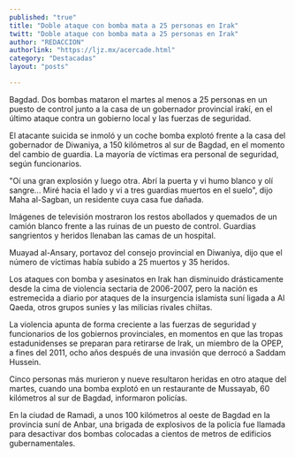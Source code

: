 ```yaml
---
published: "true"
title: "Doble ataque con bomba mata a 25 personas en Irak"
twitt: "Doble ataque con bomba mata a 25 personas en Irak"
author: "REDACCION"
authorlink: "https://ljz.mx/acercade.html"
category: "Destacadas"
layout: "posts"

---
```



  Bagdad. Dos bombas mataron el martes al menos a 25 personas en un puesto de control junto a la casa de un gobernador provincial irakí, en el último ataque contra un gobierno local y las fuerzas de seguridad.



  El atacante suicida se inmoló y un coche bomba explotó frente a la casa del gobernador de Diwaniya, a 150 kilómetros al sur de Bagdad, en el momento del cambio de guardia. La mayoría de víctimas era personal de seguridad, según funcionarios.



  "Oí una gran explosión y luego otra. Abrí la puerta y vi humo blanco y olí sangre... Miré hacia el lado y vi a tres guardias muertos en el suelo", dijo Maha al-Sagban, un residente cuya casa fue dañada.



  Imágenes de televisión mostraron los restos abollados y quemados de un camión blanco frente a las ruinas de un puesto de control. Guardias sangrientos y heridos llenaban las camas de un hospital.



  Muayad al-Ansary, portavoz del consejo provincial en Diwaniya, dijo que el número de víctimas había subido a 25 muertos y 35 heridos.



  Los ataques con bomba y asesinatos en Irak han disminuido drásticamente desde la cima de violencia sectaria de 2006-2007, pero la nación es estremecida a diario por ataques de la insurgencia islamista suní ligada a Al Qaeda, otros grupos suníes y las milicias rivales chiítas.



  La violencia apunta de forma creciente a las fuerzas de seguridad y funcionarios de los gobiernos provinciales, en momentos en que las tropas estadunidenses se preparan para retirarse de Irak, un miembro de la OPEP, a fines del 2011, ocho años después de una invasión que derrocó a Saddam Hussein.



  Cinco personas más murieron y nueve resultaron heridas en otro ataque del martes, cuando una bomba explotó en un restaurante de Mussayab, 60 kilómetros al sur de Bagdad, informaron policías.



  En la ciudad de Ramadi, a unos 100 kilómetros al oeste de Bagdad en la provincia suní de Anbar, una brigada de explosivos de la policía fue llamada para desactivar dos bombas colocadas a cientos de metros de edificios gubernamentales.

